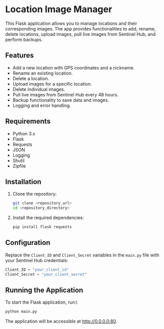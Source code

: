 # Location Image Manager

This Flask application allows you to manage locations and their corresponding images. The app provides functionalities to add, rename, delete locations, upload images, pull live images from Sentinel Hub, and perform backups.

## Features
- Add a new location with GPS coordinates and a nickname.
- Rename an existing location.
- Delete a location.
- Upload images for a specific location.
- Delete individual images.
- Pull live images from Sentinel Hub every 48 hours.
- Backup functionality to save data and images.
- Logging and error handling.

## Requirements
- Python 3.x
- Flask
- Requests
- JSON
- Logging
- Shutil
- Zipfile

## Installation
1. Clone the repository:
    ```bash
    git clone <repository_url>
    cd <repository_directory>
    ```

2. Install the required dependencies:
    ```bash
    pip install flask requests
    ```

## Configuration
Replace the `Client_ID` and `Client_Secret` variables in the `main.py` file with your Sentinel Hub credentials:
```python
Client_ID = "your_client_id"
Client_Secret = "your_client_secret"
```

## Running the Application

To start the Flask application, run:\
```bash
python main.py
```
The application will be accessible at http://0.0.0.0:80.
